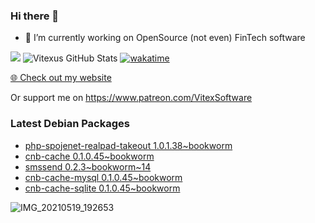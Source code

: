 ### Hi there 👋

- 🔭 I’m currently working on OpenSource  (not even) FinTech software

![](https://komarev.com/ghpvc/?username=Vitexus)
![Vitexus GitHub Stats](https://github-readme-stats.vercel.app/api?username=Vitexus&show_icons=true)
[![wakatime](https://wakatime.com/badge/user/5abba9ca-813e-43ac-9b5f-b1cfdf3dc1c7.svg)](https://wakatime.com/@5abba9ca-813e-43ac-9b5f-b1cfdf3dc1c7)

<p><a href="https://vitexsoftware.cz">🌐 Check out my website</a></p>

Or support me on https://www.patreon.com/VitexSoftware

### Latest Debian Packages
<!-- DEBIAN-PACKAGES-LIST:START -->
- [php-spojenet-realpad-takeout 1.0.1.38~bookworm](https://repo.vitexsoftware.com/package.php?package=php-spojenet-realpad-takeout)
- [cnb-cache 0.1.0.45~bookworm](https://repo.vitexsoftware.com/package.php?package=cnb-cache)
- [smssend 0.2.3~bookworm~14](https://repo.vitexsoftware.com/package.php?package=smssend)
- [cnb-cache-mysql 0.1.0.45~bookworm](https://repo.vitexsoftware.com/package.php?package=cnb-cache-mysql)
- [cnb-cache-sqlite 0.1.0.45~bookworm](https://repo.vitexsoftware.com/package.php?package=cnb-cache-sqlite)
<!-- DEBIAN-PACKAGES-LIST:END -->

![IMG_20210519_192653](https://user-images.githubusercontent.com/2621130/120022731-1bd48900-bfed-11eb-90f9-4f88f560b8b7.jpg)

<!--
**Vitexus/Vitexus** is a ✨ _special_ ✨ repository because its `README.md` (this file) appears on your GitHub profile.

Here are some ideas to get you started:

- 🌱 I’m currently learning ...
- 👯 I’m looking to collaborate on ...
- 🤔 I’m looking for help with ...
- 💬 Ask me about ...
- 📫 How to reach me: ...
- 😄 Pronouns: ...
- ⚡ Fun fact: ...
-->


